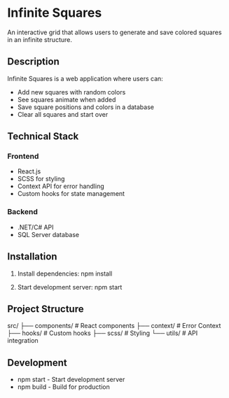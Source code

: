# Infinite Squares

An interactive grid that allows users to generate and save colored squares in an infinite structure.

## Description

Infinite Squares is a web application where users can:
- Add new squares with random colors
- See squares animate when added
- Save square positions and colors in a database
- Clear all squares and start over

## Technical Stack

### Frontend
- React.js
- SCSS for styling
- Context API for error handling
- Custom hooks for state management

### Backend
- .NET/C# API
- SQL Server database

## Installation

1. Install dependencies:
npm install

2. Start development server:
npm start

## Project Structure

src/
├── components/     # React components
├── context/       # Error Context
├── hooks/         # Custom hooks
├── scss/          # Styling
└── utils/         # API integration

## Development

- npm start - Start development server
- npm build - Build for production